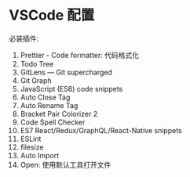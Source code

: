 
# VSCode 配置

必装插件:

1. Prettier - Code formatter: 代码格式化
2. Todo Tree
3. GitLens — Git supercharged
4. Git Graph
5. JavaScript (ES6) code snippets
6. Auto Close Tag
7. Auto Rename Tag
8. Bracket Pair Colorizer 2
9. Code Spell Checker
10. ES7 React/Redux/GraphQL/React-Native snippets
11. ESLint
12. filesize
13. Auto Import
14. Open: 使用默认工具打开文件